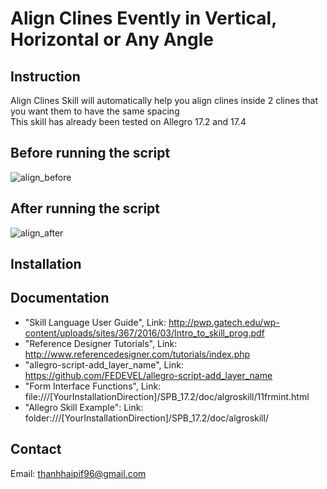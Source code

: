 # Align Clines Evently in Vertical, Horizontal or Any Angle
 
 ## Instruction
  Align Clines Skill will automatically help you align clines inside 2 clines that you want them to have the same spacing\
  This skill has already been tested on Allegro 17.2 and 17.4
 ## Before running the script
![align_before](https://user-images.githubusercontent.com/64115895/159329037-60d0e06c-7a42-4362-9108-58e07df2a98c.JPG)

 ## After running the script
![align_after](https://user-images.githubusercontent.com/64115895/159329064-7f70ad2c-a0de-449e-9cb5-899c45de1234.JPG)

 ## Installation
 
 ## Documentation
 *  "Skill Language User Guide", Link: http://pwp.gatech.edu/wp-content/uploads/sites/367/2016/03/Intro_to_skill_prog.pdf
 *  "Reference Designer Tutorials", Link: http://www.referencedesigner.com/tutorials/index.php
 *  "allegro-script-add_layer_name", Link: https://github.com/FEDEVEL/allegro-script-add_layer_name
 *  "Form Interface Functions", Link: file:///[YourInstallationDirection]/SPB_17.2/doc/algroskill/11frmint.html
 *  "Allegro Skill Example": Link: folder:///[YourInstallationDirection]/SPB_17.2/doc/algroskill/
 ## Contact
 Email: thanhhaipif96@gmail.com
